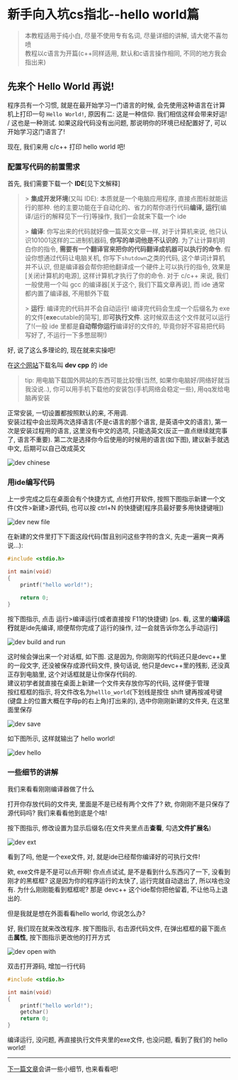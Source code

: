 
# 新手向入坑cs指北--hello world篇

> 本教程适用于纯小白, 尽量不使用专有名词, 尽量详细的讲解, 请大佬不喜勿喷  
> 教程以c语言为开篇(c++同样适用, 默认和c语言操作相同, 不同的地方我会指出来)

## 先来个 Hello World 再说!

程序员有一个习惯, 就是在最开始学习一门语言的时候, 会先使用这种语言在计算机上打印一句 ```Hello World!```, 原因有二: 这是一种信仰. 我们相信这样会带来好运! / 这也是一种测试. 如果这段代码没有出问题, 那说明你的环境已经配置好了, 可以开始学习这门语言了!

现在, 我们来用 c/c++ 打印 hello world 吧!

### 配置写代码的前置需求

首先, 我们需要下载一个 **IDE**[见下文解释]

> \> **集成开发环境**(又叫 IDE): 本质就是一个电脑应用程序, 直接点图标就能运行的那种. 他的主要功能在于自动化的、省力的帮你进行代码**编译, 运行**[编译/运行的解释见下一行]等操作, 我们一会就来下载一个 ide  
>   
> \> **编译**: 你写出来的代码就好像一篇英文文章一样, 对于计算机来说, 他只认识101001这样的二进制机器码, **你写的单词他是不认识的**. 为了让计算机明白你的指令, **需要有一个翻译官来把你的代码翻译成机器可以执行的命令**. 假设你想通过代码让电脑关机, 你写下```shutdown```之类的代码, 这个单词计算机并不认识, 但是编译器会帮你把他翻译成一个硬件上可以执行的指令, 效果是[关闭计算机的电源], 这样计算机才执行了你的命令. 对于 c/c++ 来说, 我们一般使用一个叫 gcc 的编译器[关于这个, 我们下篇文章再说], 而 ide 通常都内置了编译器, 不用额外下载  
>   
> \> **运行**: 编译完的代码并不会自动运行! 编译完代码会生成一个后缀名为 exe 的文件[**exe**cutable的简写], 即**可执行文件**. 这时候双击这个文件就可以运行了!(一般 ide 里都是**自动帮你运行**编译好的文件的, 毕竟你好不容易把代码写好了, 不运行一下多憋屈啊!)

好, 说了这么多理论的, 现在就来实操吧!

在[这个网站](https://sourceforge.net/projects/orwelldevcpp/)下载名叫 **dev cpp** 的 ide

> tip: 用电脑下载国外网站的东西可能比较慢(当然, 如果你电脑好/网络好就当我没说..), 你可以用手机下载他的安装包(手机网络会稳定一些), 用qq发给电脑再安装

正常安装, 一切设置都按照默认的来, 不用调.  
安装过程中会出现两次选择语言(不是c语言的那个语言, 是英语中文的语言), 第一次是安装过程用的语言, 这里没有中文的选项, 只能选英文(反正一直点继续就完事了, 语言不重要). 第二次是选择你今后使用的时候用的语言(如下图), 建议新手就选中文, 后期可以自己改成英文

![dev chinese](https://s1.ax1x.com/2020/05/19/YIwPJg.png)

### 用ide编写代码

上一步完成之后在桌面会有个快捷方式, 点他打开软件, 按照下图指示新建一个文件(文件>新建>源代码, 也可以按 ctrl+N 的快捷键[程序员最好要多用快捷键哦])

![dev new file](https://s1.ax1x.com/2020/05/19/YIwiWQ.png)

在新建的文件里打下下面这段代码(暂且别问这些字符的含义, 先走一遍爽一爽再说...):

```c
#include <stdio.h>

int main(void) 
{
    printf("hello world!");

    return 0;
}
```

按下图指示, 点击 运行>编译运行(或者直接按 F11的快捷键)  [ps. 看, 这里的**编译运行**就是ide先编译, 顺便帮你完成了运行的操作, 过一会就告诉你怎么手动运行]

![dev build and run](https://s1.ax1x.com/2020/05/19/YIwSdf.png)

这时候会弹出来一个对话框, 如下图. 这是因为, 你刚刚写的代码还只是devc++里的一段文字, 还没被保存成源代码文件, 换句话说, 他只是devc++里的残影, 还没真正存到电脑里, 这个对话框就是让你保存代码的.  
建议初学者就直接在桌面上新建一个文件夹存放你写的代码, 这样便于管理  
按红框框的指示, 将文件改名为```helllo_world```(下划线是按住 shift 键再按减号键(键盘上的位置大概在字母p的右上角)打出来的), 选中你刚刚新建的文件夹, 在这里面里保存

![dev save](https://s1.ax1x.com/2020/05/19/YIBci8.png)

如下图所示, 这样就输出了 hello world!

![dev hello](https://s1.ax1x.com/2020/05/19/YIdzeP.png)

### 一些细节的讲解

我们来看看刚刚编译器做了什么  

打开你存放代码的文件夹, 里面是不是已经有两个文件了? 欸, 你刚刚不是只保存了源代码吗?
我们来看看他到底是个啥!

按下图指示, 修改设置为显示后缀名(在文件夹里点击**查看**, 勾选**文件扩展名**)

![dev ext](https://s1.ax1x.com/2020/05/19/YIdvLt.png)

看到了吗, 他是一个exe文件, 对, 就是ide已经帮你编译好的可执行文件!  

欸, exe文件是不是可以点开啊! 你点点试试, 是不是看到什么东西闪了一下, 没看到刚才的黑框框?  这是因为你的程序运行的太快了, 运行完就自动退出了, 所以啥也没有. 为什么刚刚能看到框框呢? 那是 devc++ 这个ide帮你把他留着, 不让他马上退出的.

但是我就是想在外面看看hello world, 你说怎么办?  

好, 我们现在就来改改程序. 按下图指示, 右击源代码文件, 在弹出框框的最下面点击**属性**, 按下图指示更改他的打开方式

![dev open with](https://s1.ax1x.com/2020/05/19/YIwpo8.png)

双击打开源码, 增加一行代码

```c
#include <stdio.h>

int main(void) 
{
    printf("hello world!");
    getchar()
    return 0;
}
```

编译运行, 没问题, 再直接执行文件夹里的exe文件, 也没问题, 看到了我们的 hello world! 

---

[下一篇文章](http://xiong35.cn/blog2.0/articles/blog/28)会讲一些小细节, 也来看看吧!